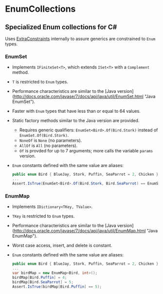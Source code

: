 EnumCollections
===============

Specialized Enum collections for C#
-----------------------------------

Uses [ExtraConstraints](https://github.com/Fody/ExtraConstraints, "ExtraConstraints") internally to assure generics are constrained to `Enum` types.

### EnumSet
- Implements `IFiniteSet<T>`, which extends `ISet<T>` with a `Complement` method.
- `T` is restricted to `Enum` types.
- Performance characteristics are similar to the [Java version] (http://docs.oracle.com/javase/7/docs/api/java/util/EnumSet.html "Java EnumSet"). 
- Faster with `Enum` types that have less than or equal to 64 values.
- Static factory methods similar to the Java version are provided.
    - Requires generic qualifiers: `EnumSet<Bird>.Of(Bird.Stork)` instead of `EnumSet.Of(Bird.Stork)`.
    - `NoneOf` is `None` (no parameters).
    - `AllOf` is `All` (no parameters).
    - `Of` is provded for up to 7 arguments; more calls the variable `params` version.
- `Enum` constants defined with the same value are aliases:

    ```csharp
    public enum Bird { BlueJay, Stork, Puffin, SeaParrot = 2, Chicken }
    ...
    Assert.IsTrue(EnumSet<Bird>.Of(Bird.Stork, Bird.SeaParrot) == EnumSet<Bird>.Of(Bird.Stork, Bird.Puffin));
    ```

### EnumMap
- Implements `IDictionary<TKey, TValue>`.
- `TKey` is restricted to `Enum` types.
- Performance characteristics are similar to the [Java version] (http://docs.oracle.com/javase/7/docs/api/java/util/EnumMap.html "Java EnumMap"). 
- Worst case access, insert, and delete is constant.
- `Enum` constants defined with the same value are aliases:

    ```csharp
    public enum Bird { BlueJay, Stork, Puffin, SeaParrot = 2, Chicken }
    ...
    var birdMap = new EnumMap<Bird, int>();
    birdMap[Bird.Puffin] = 4;
    birdMap[Bird.SeaParrot] = 5;
    Assert.IsTrue(birdMap[Bird.Puffin] == 5);
    ```